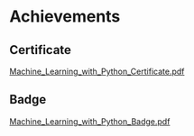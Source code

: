 

# Achievements
## Certificate
[Machine_Learning_with_Python_Certificate.pdf](https://prod-files-secure.s3.us-west-2.amazonaws.com/03e82b26-cccb-4906-bb56-adabcbdc0655/0f35a87e-0c16-48ac-af62-4e4cc34c6a19/Machine_Learning_with_Python_Certificate.pdf?X-Amz-Algorithm=AWS4-HMAC-SHA256&X-Amz-Content-Sha256=UNSIGNED-PAYLOAD&X-Amz-Credential=ASIAZI2LB4665PDQLIDO%2F20250201%2Fus-west-2%2Fs3%2Faws4_request&X-Amz-Date=20250201T211309Z&X-Amz-Expires=3600&X-Amz-Security-Token=IQoJb3JpZ2luX2VjENX%2F%2F%2F%2F%2F%2F%2F%2F%2F%2FwEaCXVzLXdlc3QtMiJHMEUCIFS000n06uVzPIN7O8TGzPkQ6pRhXguP7%2Btp6txaSHgHAiEAjp1HE6l3D5Rnks4pYlInNZQDfVF3Q%2BwQBGFx8e1OqroqiAQI3v%2F%2F%2F%2F%2F%2F%2F%2F%2F%2FARAAGgw2Mzc0MjMxODM4MDUiDJa1VJLih56j9xZirircA97F1nDFx7SILcgpB%2FgqMgHBgiNhKeN0C08w2t3P1Afhc%2ByoL9AxzWOqD8CKl5l8PFECLaFCaxlihk98bttXnRAuZqZOoRZKcnAlK%2BHz3gtHqsSahP5iW7zHiFvy161eh1B2U%2FC51EKxJ95bHcKaRgh9B6WsQh4C%2BJsBkcXH3CbqFUn2qUFoCun9YnlJUccHHi%2FAEUqV6vdIAk%2BqGt7qLzrqmL1ew5nvtOxhmUw0wQ%2FlaFsLGY%2BZa0w4puKrAv6HGzdSwEjkO2CpAmBCiYqcUdt8mOP%2FBN2a4Pt2aScEQqSHzmzl4DMQpTnQ7P2axDfwZMiDlaFJZHR5YTsBfLEaGNZR1nJTULqRPh2UYVjvT98eZvtxsFpOJjkGKbEjw6WiS7bwSN7o9TIXJ7n1pAApBqi2ClWZwaudXOTySpSkH0jwbYIq5xfMQG85LgdmMW0zGEWbLhLzEitd6SoWr2vfhjOEpk3OpGoWVdP8BhGGqUVVeP60qKkPvYaaDE2oz7Ugchoy5MbM0XJlsg%2BApjAXZdSyffLIhIZgqjtQqT5juvw0HNzfr4osnhuv342Ox%2FEQi3pQF2sVbUHq2LjZdNfAZ4oGwCa4q1v05ytYI%2FWGyreJjYBDnjjsCl0dml6FMJOU%2BrwGOqUBenVXVhP0Q9zUo1xRiyBnzM%2Fu1yOWJv40doPhM5EbX181Wn%2BuLX3QJsB%2FuyB3t0dQGMMGqwpeuCpFTeGo%2FYaZwv9t3jqUGaoyL99XZR9M5KizbnzyKV4uaCCraaiMQ2AUmJ0h82xYPevao%2BQ13pqFazQ8%2BoXqNIftg7ieVcniTgFPUKCv6JDws%2BED8PnMbQnsZsge3j%2F3FOcv0kv39f8z3041qXXo&X-Amz-Signature=98c7a87d2fe93be1085fdd4e51939c8e6f01641ddb3d41b9c06326ccbe5b7ec2&X-Amz-SignedHeaders=host&x-id=GetObject)
## Badge
[Machine_Learning_with_Python_Badge.pdf](https://prod-files-secure.s3.us-west-2.amazonaws.com/03e82b26-cccb-4906-bb56-adabcbdc0655/ff622a22-73d6-44e3-9c7b-e89a8e61b7aa/Machine_Learning_with_Python_Badge.pdf?X-Amz-Algorithm=AWS4-HMAC-SHA256&X-Amz-Content-Sha256=UNSIGNED-PAYLOAD&X-Amz-Credential=ASIAZI2LB4665PDQLIDO%2F20250201%2Fus-west-2%2Fs3%2Faws4_request&X-Amz-Date=20250201T211309Z&X-Amz-Expires=3600&X-Amz-Security-Token=IQoJb3JpZ2luX2VjENX%2F%2F%2F%2F%2F%2F%2F%2F%2F%2FwEaCXVzLXdlc3QtMiJHMEUCIFS000n06uVzPIN7O8TGzPkQ6pRhXguP7%2Btp6txaSHgHAiEAjp1HE6l3D5Rnks4pYlInNZQDfVF3Q%2BwQBGFx8e1OqroqiAQI3v%2F%2F%2F%2F%2F%2F%2F%2F%2F%2FARAAGgw2Mzc0MjMxODM4MDUiDJa1VJLih56j9xZirircA97F1nDFx7SILcgpB%2FgqMgHBgiNhKeN0C08w2t3P1Afhc%2ByoL9AxzWOqD8CKl5l8PFECLaFCaxlihk98bttXnRAuZqZOoRZKcnAlK%2BHz3gtHqsSahP5iW7zHiFvy161eh1B2U%2FC51EKxJ95bHcKaRgh9B6WsQh4C%2BJsBkcXH3CbqFUn2qUFoCun9YnlJUccHHi%2FAEUqV6vdIAk%2BqGt7qLzrqmL1ew5nvtOxhmUw0wQ%2FlaFsLGY%2BZa0w4puKrAv6HGzdSwEjkO2CpAmBCiYqcUdt8mOP%2FBN2a4Pt2aScEQqSHzmzl4DMQpTnQ7P2axDfwZMiDlaFJZHR5YTsBfLEaGNZR1nJTULqRPh2UYVjvT98eZvtxsFpOJjkGKbEjw6WiS7bwSN7o9TIXJ7n1pAApBqi2ClWZwaudXOTySpSkH0jwbYIq5xfMQG85LgdmMW0zGEWbLhLzEitd6SoWr2vfhjOEpk3OpGoWVdP8BhGGqUVVeP60qKkPvYaaDE2oz7Ugchoy5MbM0XJlsg%2BApjAXZdSyffLIhIZgqjtQqT5juvw0HNzfr4osnhuv342Ox%2FEQi3pQF2sVbUHq2LjZdNfAZ4oGwCa4q1v05ytYI%2FWGyreJjYBDnjjsCl0dml6FMJOU%2BrwGOqUBenVXVhP0Q9zUo1xRiyBnzM%2Fu1yOWJv40doPhM5EbX181Wn%2BuLX3QJsB%2FuyB3t0dQGMMGqwpeuCpFTeGo%2FYaZwv9t3jqUGaoyL99XZR9M5KizbnzyKV4uaCCraaiMQ2AUmJ0h82xYPevao%2BQ13pqFazQ8%2BoXqNIftg7ieVcniTgFPUKCv6JDws%2BED8PnMbQnsZsge3j%2F3FOcv0kv39f8z3041qXXo&X-Amz-Signature=be0a83f6ac9c467c803ef03aed084d094aaf24e2346efe370214b12beca9f151&X-Amz-SignedHeaders=host&x-id=GetObject)